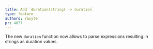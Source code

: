 ```yaml
---
title: Add `duration(string) -> duration`
type: feature
authors: raxyte
pr: 4877
---
```


The new `duration` function now allows to parse expressions
resulting in strings as duration values.
